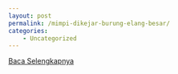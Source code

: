 ```yaml
---
layout: post
permalink: /mimpi-dikejar-burung-elang-besar/
categories:
    - Uncategorized
---
```


[Baca Selengkapnya](/02)
